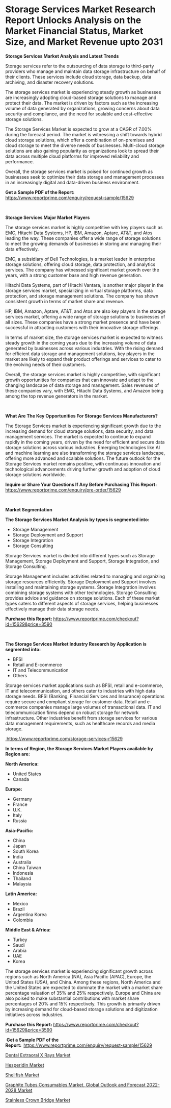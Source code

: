 <p><h1>Storage Services Market Research Report Unlocks Analysis on the Market Financial Status, Market Size, and Market Revenue upto 2031</h1></p><p><strong>Storage Services Market Analysis and Latest Trends</strong></p>
<p><p>Storage services refer to the outsourcing of data storage to third-party providers who manage and maintain data storage infrastructure on behalf of their clients. These services include cloud storage, data backup, data archiving, and disaster recovery solutions.</p><p>The storage services market is experiencing steady growth as businesses are increasingly adopting cloud-based storage solutions to manage and protect their data. The market is driven by factors such as the increasing volume of data generated by organizations, growing concerns about data security and compliance, and the need for scalable and cost-effective storage solutions.</p><p>The Storage Services Market is expected to grow at a CAGR of 7.00% during the forecast period. The market is witnessing a shift towards hybrid cloud storage solutions, which offer a combination of on-premises and cloud storage to meet the diverse needs of businesses. Multi-cloud storage solutions are also gaining popularity as organizations look to spread their data across multiple cloud platforms for improved reliability and performance.</p><p>Overall, the storage services market is poised for continued growth as businesses seek to optimize their data storage and management processes in an increasingly digital and data-driven business environment.</p></p>
<p><strong>Get a Sample PDF of the Report:&nbsp;</strong> <a href="https://www.reportprime.com/enquiry/request-sample/15629">https://www.reportprime.com/enquiry/request-sample/15629</a></p>
<p>&nbsp;</p>
<p><strong>Storage Services Major Market Players</strong></p>
<p><p>The storage services market is highly competitive with key players such as EMC, Hitachi Data Systems, HP, IBM, Amazon, Aptare, AT&T, and Atos leading the way. These companies offer a wide range of storage solutions to meet the growing demands of businesses in storing and managing their data effectively.</p><p>EMC, a subsidiary of Dell Technologies, is a market leader in enterprise storage solutions, offering cloud storage, data protection, and analytics services. The company has witnessed significant market growth over the years, with a strong customer base and high revenue generation.</p><p>Hitachi Data Systems, part of Hitachi Vantara, is another major player in the storage services market, specializing in virtual storage platforms, data protection, and storage management solutions. The company has shown consistent growth in terms of market share and revenue.</p><p>HP, IBM, Amazon, Aptare, AT&T, and Atos are also key players in the storage services market, offering a wide range of storage solutions to businesses of all sizes. These companies have a strong market presence and have been successful in attracting customers with their innovative storage offerings.</p><p>In terms of market size, the storage services market is expected to witness steady growth in the coming years due to the increasing volume of data generated by businesses across various industries. With the rising demand for efficient data storage and management solutions, key players in the market are likely to expand their product offerings and services to cater to the evolving needs of their customers.</p><p>Overall, the storage services market is highly competitive, with significant growth opportunities for companies that can innovate and adapt to the changing landscape of data storage and management. Sales revenues of these companies vary, with EMC, Hitachi Data Systems, and Amazon being among the top revenue generators in the market.</p></p>
<p>&nbsp;</p>
<p><strong>What Are The Key Opportunities For Storage Services Manufacturers?</strong></p>
<p><p>The Storage Services market is experiencing significant growth due to the increasing demand for cloud storage solutions, data security, and data management services. The market is expected to continue to expand rapidly in the coming years, driven by the need for efficient and secure data storage solutions across various industries. Emerging technologies like AI and machine learning are also transforming the storage services landscape, offering more advanced and scalable solutions. The future outlook for the Storage Services market remains positive, with continuous innovation and technological advancements driving further growth and adoption of cloud storage solutions worldwide.</p></p>
<p><strong>Inquire or Share Your Questions If Any Before Purchasing This Report:</strong> <a href="https://www.reportprime.com/enquiry/pre-order/15629">https://www.reportprime.com/enquiry/pre-order/15629</a></p>
<p>&nbsp;</p>
<p><strong>Market Segmentation</strong></p>
<p><strong>The Storage Services Market Analysis by types is segmented into:</strong></p>
<p><ul><li>Storage Management</li><li>Storage Deployment and Support</li><li>Storage Integration</li><li>Storage Consulting</li></ul></p>
<p><p>Storage Services market is divided into different types such as Storage Management, Storage Deployment and Support, Storage Integration, and Storage Consulting. </p><p>Storage Management includes activities related to managing and organizing storage resources efficiently. Storage Deployment and Support involves installing and maintaining storage systems. Storage Integration involves combining storage systems with other technologies. Storage Consulting provides advice and guidance on storage solutions. Each of these market types caters to different aspects of storage services, helping businesses effectively manage their data storage needs.</p></p>
<p><strong>Purchase this Report:&nbsp;</strong><a href="https://www.reportprime.com/checkout?id=15629&price=3590">https://www.reportprime.com/checkout?id=15629&price=3590</a></p>
<p>&nbsp;</p>
<p><strong>The Storage Services Market Industry Research by Application is segmented into:</strong></p>
<p><ul><li>BFSI</li><li>Retail and E-commerce</li><li>IT and Telecommunication</li><li>Others</li></ul></p>
<p><p>Storage services market applications such as BFSI, retail and e-commerce, IT and telecommunication, and others cater to industries with high data storage needs. BFSI (Banking, Financial Services and Insurance) operations require secure and compliant storage for customer data. Retail and e-commerce companies manage large volumes of transactional data. IT and telecommunication firms depend on robust storage for network infrastructure. Other industries benefit from storage services for various data management requirements, such as healthcare records and media storage.</p></p>
<p><a href="https://www.reportprime.com/storage-services-r15629">&nbsp;https://www.reportprime.com/storage-services-r15629</a></p>
<p><strong>In terms of Region, the Storage Services Market Players available by Region are:</strong></p>
<p>
    <p> <strong> North America: </strong>
        <ul>
            <li>United States</li>
            <li>Canada</li>
        </ul>
        </p> 
    <p> <strong> Europe: </strong>
        <ul>
            <li>Germany</li>
            <li>France</li>
            <li>U.K.</li>
            <li>Italy</li>
            <li>Russia</li>
        </ul>
        </p> 
    <p> <strong> Asia-Pacific: </strong>
        <ul>
            <li>China</li>
            <li>Japan</li>
            <li>South Korea</li>
            <li>India</li>
            <li>Australia</li>
            <li>China Taiwan</li>
            <li>Indonesia</li>
            <li>Thailand</li>
            <li>Malaysia</li>
        </ul>
        </p> 
    <p> <strong> Latin America: </strong>
        <ul>
            <li>Mexico</li>
            <li>Brazil</li>
            <li>Argentina Korea</li>
            <li>Colombia</li>
        </ul>
        </p> 
    <p> <strong> Middle East & Africa: </strong>
        <ul>
            <li>Turkey</li>
            <li>Saudi</li>
            <li>Arabia</li>
            <li>UAE</li>
            <li>Korea</li>
        </ul>
    </p>
    </p>
<p><p>The storage services market is experiencing significant growth across regions such as North America (NA), Asia Pacific (APAC), Europe, the United States (USA), and China. Among these regions, North America and the United States are expected to dominate the market with a market share percentage valuation of 35% and 25% respectively. Europe and China are also poised to make substantial contributions with market share percentages of 20% and 15% respectively. This growth is primarily driven by increasing demand for cloud-based storage solutions and digitization initiatives across industries.</p></p>
<p><strong>Purchase this Report: </strong><a href="https://www.reportprime.com/checkout?id=15629&price=3590">https://www.reportprime.com/checkout?id=15629&price=3590</a></p>
<p>&nbsp;<strong>Get a Sample PDF of the Report:&nbsp;&nbsp;</strong><a href="https://www.reportprime.com/enquiry/request-sample/15629">https://www.reportprime.com/enquiry/request-sample/15629</a></p>
<p><strong></strong></p>
<p><p><a href="https://medium.com/@samirmayert184/dental-extraoral-x-rays-industry-forecast-market-shifts-and-strategic-imperatives-2024-2031-743fed6aaf29">Dental Extraoral X Rays Market</a></p><p><a href="https://github.com/jakobeblake56/Market-Research-Report-List-1/blob/main/hesperidin-market.md">Hesperidin Market</a></p><p><a href="https://github.com/JosephWillisbXXgf/Market-Research-Report-List-1/blob/main/shellfish-market.md">Shellfish Market</a></p><p><a href="https://issuu.com/reportprime-2/docs/graphite-tubes-consumables-market-g_0d9256638e1419">Graphite Tubes Consumables Market, Global Outlook and Forecast 2022-2028 Market</a></p><p><a href="https://medium.com/@karianerice/an-in-depth-analysis-of-the-global-stainless-crown-bridge-market-scope-and-its-rapid-growing-10-6-0aff29bf4b85">Stainless Crown Bridge Market</a></p></p>